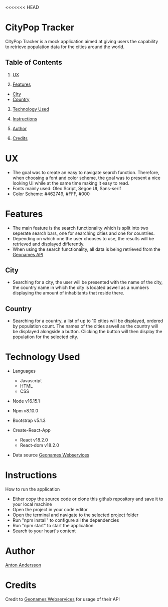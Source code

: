 <<<<<<< HEAD
# CityPop Tracker

CityPop Tracker is a mock application aimed at giving users the capability to retrieve population data for the cities around the world.

## Table of Contents

1. [UX](#ux)

2. [Features](#features)
  - [City](#city)
  - [Country](#country)

3. [Technology Used](#technology-used)

4. [Instructions](#instructions)

5. [Author](#author)

6. [Credits](#credits)

# UX
- The goal was to create an easy to navigate search function. Therefore, when choosing a font and color scheme, the goal was to present a nice looking UI while at the same time making it easy to read.
- Fonts mainly used: Oleo Script, Segoe UI, Sans-serif
- Color Scheme: #462749, #FFF, #000

# Features
- The main feature is the search functionality which is split into two seperate search bars, one for searching cities and one for countries. 
- Depending on which one the user chooses to use, the results will be retrieved and displayed differently.
- When using the search functionality, all data is being retrieved from the [Geonames API](https://www.geonames.org/)

## City
- Searching for a city, the user will be presented with the name of the city, the country name in which the city is located aswell as a numbers displaying the amount of inhabitants that reside there.

## Country
- Searching for a country, a list of up to 10 cities will be displayed, ordered by population count. The names of the cities aswell as the country will be displayed alongside a button. Clicking the button will then display the population for the selected city.

# Technology Used
- Languages
  - Javascript
  - HTML
  - CSS
  
- Node v16.15.1
- Npm v8.10.0
- Bootstrap v5.1.3
- Create-React-App 
  - React v18.2.0
  - React-dom v18.2.0
  
 - Data source [Geonames Webservices](https://www.geonames.org/)

# Instructions

How to run the application
- Either copy the source code or clone this github repository and save it to your local machine
- Open the project in your code editor
- Open the terminal and navigate to the selected project folder
- Run "npm install" to configure all the dependencies 
- Run "npm start" to start the application
- Search to your heart's content

# Author
[Anton Andersson](https://github.com/Ksson96)

# Credits
Credit to [Geonames Webservices](https://www.geonames.org/) for usage of their API

